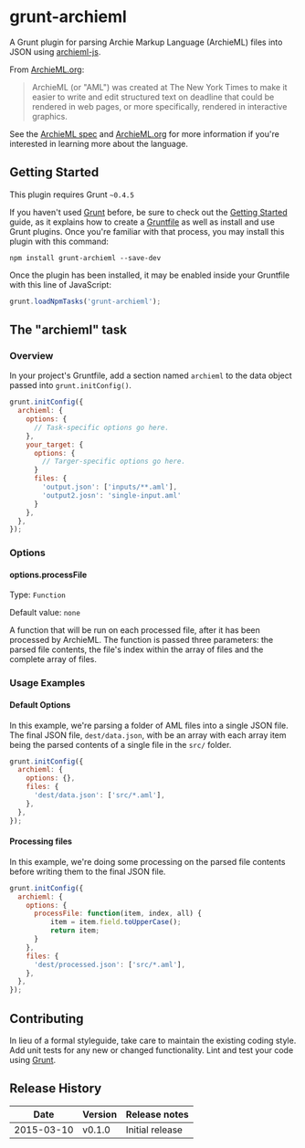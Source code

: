 # grunt-archieml

A Grunt plugin for parsing Archie Markup Language (ArchieML) files into JSON using [archieml-js](https://github.com/newsdev/archieml-js).

From [ArchieML.org](http://archieml.org/):

> ArchieML (or "AML") was created at The New York Times to make it easier to write and edit structured text on deadline that could be rendered in web pages, or more specifically, rendered in interactive graphics.

See the [ArchieML spec](http://archieml.org/spec/1.0/CR-20150306.html) and [ArchieML.org](http://archieml.org/) for more information if you're interested in learning more about the language.

## Getting Started
This plugin requires Grunt `~0.4.5`

If you haven't used [Grunt](http://gruntjs.com/) before, be sure to check out the [Getting Started](http://gruntjs.com/getting-started) guide, as it explains how to create a [Gruntfile](http://gruntjs.com/sample-gruntfile) as well as install and use Grunt plugins. Once you're familiar with that process, you may install this plugin with this command:

```shell
npm install grunt-archieml --save-dev
```

Once the plugin has been installed, it may be enabled inside your Gruntfile with this line of JavaScript:

```js
grunt.loadNpmTasks('grunt-archieml');
```

## The "archieml" task

### Overview
In your project's Gruntfile, add a section named `archieml` to the data object passed into `grunt.initConfig()`.

```js
grunt.initConfig({
  archieml: {
    options: {
      // Task-specific options go here.
    },
    your_target: {
      options: {
        // Targer-specific options go here.
      }
      files: {
        'output.json': ['inputs/**.aml'],
        'output2.josn': 'single-input.aml'
      }
    },
  },
});
```

### Options

#### options.processFile
Type: `Function`

Default value: `none`

A function that will be run on each processed file, after it has been processed by ArchieML. The function is passed three parameters: the parsed file contents, the file's index within the array of files and the complete array of files.

### Usage Examples

#### Default Options
In this example, we're parsing a folder of AML files into a single JSON file. The final JSON file, `dest/data.json`, with be an array with each array item being the parsed contents of a single file in the `src/` folder.

```js
grunt.initConfig({
  archieml: {
    options: {},
    files: {
      'dest/data.json': ['src/*.aml'],
    },
  },
});
```

#### Processing files
In this example, we're doing some processing on the parsed file contents before writing them to the final JSON file.

```js
grunt.initConfig({
  archieml: {
    options: {
      processFile: function(item, index, all) {
          item = item.field.toUpperCase();
          return item;
      }
    },
    files: {
      'dest/processed.json': ['src/*.aml'],
    },
  },
});
```

## Contributing
In lieu of a formal styleguide, take care to maintain the existing coding style. Add unit tests for any new or changed functionality. Lint and test your code using [Grunt](http://gruntjs.com/).

## Release History
| Date | Version | Release notes |
|-|-|-|
| 2015-03-10 | v0.1.0 | Initial release |
